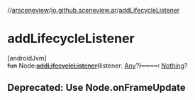 //[arsceneview](../../index.md)/[io.github.sceneview.ar](index.md)/[addLifecycleListener](add-lifecycle-listener.md)

# addLifecycleListener

[androidJvm]\
~~fun~~ Node~~.~~[~~addLifecycleListener~~](add-lifecycle-listener.md)~~(~~listener: [Any](https://kotlinlang.org/api/latest/jvm/stdlib/kotlin/-any/index.html)?~~)~~~~:~~ [Nothing](https://kotlinlang.org/api/latest/jvm/stdlib/kotlin/-nothing/index.html)?

##  Deprecated: Use Node.onFrameUpdate
